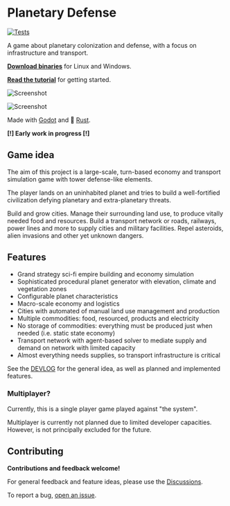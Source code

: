 # Planetary Defense

[![Tests](https://github.com/mlange-42/planetary-defense/actions/workflows/tests.yml/badge.svg)](https://github.com/mlange-42/planetary-defense/actions/workflows/tests.yml)

A game about planetary colonization and defense, with a focus on infrastructure and transport.

**[Download binaries](https://github.com/mlange-42/planetary-defense/releases)** for Linux and Windows.

**[Read the tutorial](docs/tutorial.md)** for getting started.

![Screenshot](https://user-images.githubusercontent.com/44003176/149753990-7eb8929d-61ec-4da1-931e-b870d78dba06.png)

![Screenshot](https://user-images.githubusercontent.com/44003176/149754010-adcd3923-3601-4627-ad63-d882966a8ea8.png)

Made with [Godot](https://godotengine.org/) and :crab: [Rust](https://rust-lang.org).

**[!] Early work in progress [!]**

## Game idea

The aim of this project is a large-scale, turn-based economy and transport simulation game with tower defense-like elements.

The player lands on an uninhabited planet and tries to build a well-fortified civilization defying planetary and extra-planetary threats.

Build and grow cities.
Manage their surrounding land use, to produce vitally needed food and resources.
Build a transport network or roads, railways, power lines and more to supply cities and military facilities.
Repel asteroids, alien invasions and other yet unknown dangers.

## Features

* Grand strategy sci-fi empire building and economy simulation
* Sophisticated procedural planet generator with elevation, climate and vegetation zones
* Configurable planet characteristics
* Macro-scale economy and logistics
* Cities with automated of manual land use management and production
* Multiple commodities: food, resourced, products and electricity
* No storage of commodities: everything must be produced just when needed (i.e. static state economy)
* Transport network with agent-based solver to mediate supply and demand on network with limited capacity
* Almost everything needs supplies, so transport infrastructure is critical

See the [DEVLOG](DEVLOG.md) for the general idea, as well as planned and implemented features.

### Multiplayer?

Currently, this is a single player game played against "the system".

Multiplayer is currently not planned due to limited developer capacities.
However, is not principally excluded for the future.

## Contributing

**Contributions and feedback welcome!**

For general feedback and feature ideas, please use the [Discussions](https://github.com/mlange-42/planetary-defense/discussions).

To report a bug, [open an issue](https://github.com/mlange-42/planetary-defense/issues).
